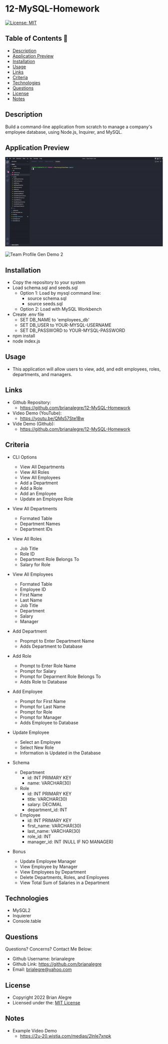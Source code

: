 # 12-MySQL-Homework
[![License: MIT](https://img.shields.io/badge/License-MIT-yellow.svg)](https://opensource.org/licenses/MIT)


## Table of Contents 📑
- [Description](#description)
- [Application Preview](#application-preview)
- [Installation](#installation)
- [Usage](#usage)
- [Links](#links)
- [Criteria](#criteria)
- [Technologies](#technologies)
- [Questions](#questions)
- [License](#license)
- [Notes](#notes)


## Description
Build a command-line application from scratch to manage a company's employee database, using Node.js, Inquirer, and MySQL.

## Application Preview
<p align="left">
    <img alt="Team Profile Gen Demo 1" src="./assets/images/EmployeeTrackerDemoGif1.gif">
</p>

<p align="left">
    <img alt="Team Profile Gen Demo 2" src="./assets/images/EmployeeTrackerDemoGif2.gif">
</p>

## Installation
- Copy the repository to your system
- Load schema.sql and seeds.sql
    - Option 1: Load by mysql command line:
        - source schema.sql
        - source seeds.sql
    - Option 2: Load with MySQL Workbench
- Create .env file
    - SET DB_NAME to 'employees_db'
    - SET DB_USER to YOUR-MYSQL-USERNAME
    - SET DB_PASSWORD to YOUR-MYSQL-PASSWORD
- npm install
- node index.js

## Usage
- This application will allow users to view, add, and edit employees, roles, departments, and managers.

## Links
-   Github Repository:
    - https://github.com/brianalegre/12-MySQL-Homework
-   Video Demo (YouTube):
    - https://youtu.be/QMs57Ste1Bw
-   Vide Demo (Github):
    - https://github.com/brianalegre/12-MySQL-Homework

## Criteria
- CLI Options
    - View All Departments
    - View All Roles
    - View All Employees
    - Add a Department
    - Add a Role
    - Add an Employee
    - Update an Employee Role
- View All Departments
    - Formated Table
    - Department Names
    - Department IDs
- View All Roles
    - Job Title
    - Role ID
    - Department Role Belongs To
    - Salary for Role
- View All Employees
    - Formated Table
    - Employee ID
    - First Name
    - Last Name
    - Job Title
    - Department
    - Salary
    - Manager
- Add Department
    - Propmpt to Enter Department Name
    - Adds Department to Database
- Add Role
    - Prompt to Enter Role Name
    - Prompt for Salary
    - Prompt for Deparment Role Belongs To
    - Adds Role to Database
- Add Employee
    - Prompt for First Name
    - Prompt for Last Name
    - Prompt for Role
    - Prompt for Manager
    - Adds Employee to Database
- Update Employee
    - Select an Employee
    - Select New Role
    - Information is Updated in the Database

- Schema
    - Department
        - id: INT PRIMARY KEY
        - name: VARCHAR(30)
    - Role
        - id: INT PRIMARY KEY
        - title: VARCHAR(30)
        - salary: DECIMAL
        - department_id: INT
    - Employee
        - id: INT PRIMARY KEY
        - first_name: VARCHAR(30)
        - last_name: VARCHAR(30)
        - role_id: INT
        - manager_id: INT (NULL IF NO MANAGER)

- Bonus
    - Update Employee Manager
    - View Employee by Manager
    - View Employees by Department
    - Delete Departments, Roles, and Employees
    - View Total Sum of Salaries in a Department

## Technologies
- MySQL2
- Inquierer
- Console.table

## Questions
Questions? Concerns?  Contact Me Below:
- Github Username: brianalegre
- Github Link: https://github.com/brianalegre 
- Email: brialegre@yahoo.com

## License
- Copyright 2022 Brian Alegre
- Licensed under the: [MIT License](https://opensource.org/licenses/MIT) 

## Notes
- Example Video Demo
    - https://2u-20.wistia.com/medias/2lnle7xnpk
